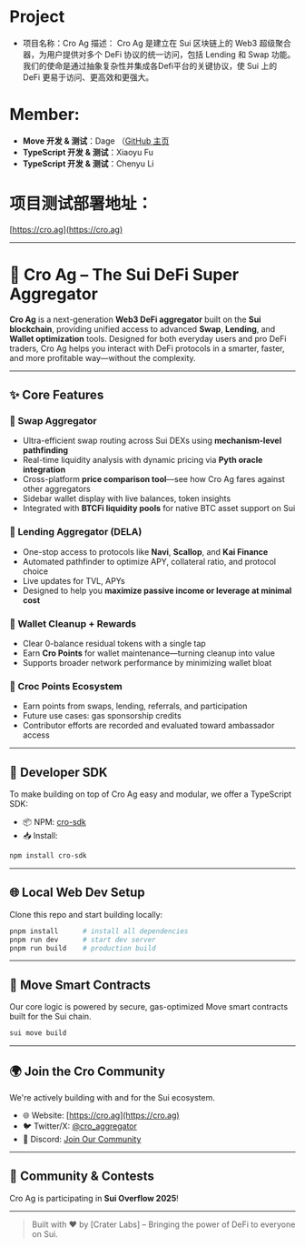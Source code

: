 # Project

- 项目名称：Cro Ag
  描述：
  Cro Ag 是建立在 Sui 区块链上的 Web3 超级聚合器，为用户提供对多个 DeFi 协议的统一访问，包括 Lending 和 Swap 功能。我们的使命是通过抽象复杂性并集成各Defi平台的关键协议，使 Sui 上的 DeFi 更易于访问、更高效和更强大。

# Member:

- **Move 开发 & 测试**：Dage （[GitHub 主页](https://github.com/croprotocol)
- **TypeScript 开发 & 测试**：Xiaoyu Fu
- **TypeScript 开发 & 测试**：Chenyu Li

# 项目测试部署地址：

[https://cro.ag](https://cro.ag)

---

# 🐊 Cro Ag – The Sui DeFi Super Aggregator

**Cro Ag** is a next-generation **Web3 DeFi aggregator** built on the **Sui blockchain**, providing unified access to advanced **Swap**, **Lending**, and **Wallet optimization** tools. Designed for both everyday users and pro DeFi traders, Cro Ag helps you interact with DeFi protocols in a smarter, faster, and more profitable way—without the complexity.

---

## ✨ Core Features

### 🔁 Swap Aggregator

- Ultra-efficient swap routing across Sui DEXs using **mechanism-level pathfinding**
- Real-time liquidity analysis with dynamic pricing via **Pyth oracle integration**
- Cross-platform **price comparison tool**—see how Cro Ag fares against other aggregators
- Sidebar wallet display with live balances, token insights
- Integrated with **BTCFi liquidity pools** for native BTC asset support on Sui

### 🧠 Lending Aggregator (DELA)

- One-stop access to protocols like **Navi**, **Scallop**, and **Kai Finance**
- Automated pathfinder to optimize APY, collateral ratio, and protocol choice
- Live updates for TVL, APYs
- Designed to help you **maximize passive income or leverage at minimal cost**

### 🧹 Wallet Cleanup + Rewards

- Clear 0-balance residual tokens with a single tap
- Earn **Cro Points** for wallet maintenance—turning cleanup into value
- Supports broader network performance by minimizing wallet bloat

### 🏅 Croc Points Ecosystem

- Earn points from swaps, lending, referrals, and participation
- Future use cases: gas sponsorship credits
- Contributor efforts are recorded and evaluated toward ambassador access

---

## 🧰 Developer SDK

To make building on top of Cro Ag easy and modular, we offer a TypeScript SDK:

- 📦 NPM: [cro-sdk](https://www.npmjs.com/package/cro-sdk)
- 📥 Install:

```bash
npm install cro-sdk
```

---

## 🌐 Local Web Dev Setup

Clone this repo and start building locally:

```bash
pnpm install      # install all dependencies  
pnpm run dev      # start dev server  
pnpm run build    # production build
```

---

## 🔐 Move Smart Contracts

Our core logic is powered by secure, gas-optimized Move smart contracts built for the Sui chain.

```bash
sui move build
```

---

## 🌍 Join the Cro Community

We're actively building with and for the Sui ecosystem.

- 🌐 Website: [https://cro.ag](https://cro.ag)
- 🐦 Twitter/X: [@cro\_aggregator](https://x.com/cro_aggregator)
- 💬 Discord: [Join Our Community](https://discord.com/invite/UG6c7nXr5X)

---

## 🎉 Community & Contests

Cro Ag is participating in **Sui Overflow 2025**!

---

> Built with ❤️ by \[Crater Labs] – Bringing the power of DeFi to everyone on Sui.
